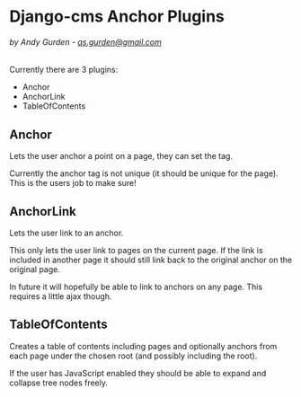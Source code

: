 Django-cms Anchor Plugins
=========================
###### by Andy Gurden - [as.gurden@gmail.com](mailto:as.gurden@gmail.com)


Currently there are 3 plugins:

* Anchor
* AnchorLink
* TableOfContents

Anchor
------

Lets the user anchor a point on a page, they can set the tag.

Currently the anchor tag is not unique (it should be unique for the page). This is the users job to make sure!

AnchorLink
----------

Lets the user link to an anchor.

This only lets the user link to pages on the current page. If the link is included in another page it should still link back to the original anchor on the original page.

In future it will hopefully be able to link to anchors on any page. This requires a little ajax though.

TableOfContents
---------------

Creates a table of contents including pages and optionally anchors from each page under the chosen root (and possibly including the root).

If the user has JavaScript enabled they should be able to expand and collapse tree nodes freely.
